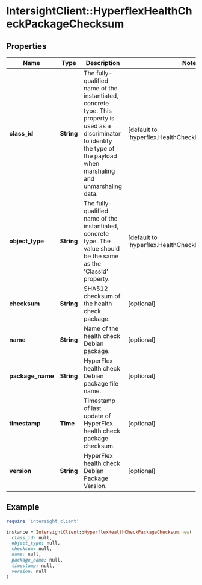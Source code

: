 # IntersightClient::HyperflexHealthCheckPackageChecksum

## Properties

| Name | Type | Description | Notes |
| ---- | ---- | ----------- | ----- |
| **class_id** | **String** | The fully-qualified name of the instantiated, concrete type. This property is used as a discriminator to identify the type of the payload when marshaling and unmarshaling data. | [default to &#39;hyperflex.HealthCheckPackageChecksum&#39;] |
| **object_type** | **String** | The fully-qualified name of the instantiated, concrete type. The value should be the same as the &#39;ClassId&#39; property. | [default to &#39;hyperflex.HealthCheckPackageChecksum&#39;] |
| **checksum** | **String** | SHA512 checksum of the health check package. | [optional] |
| **name** | **String** | Name of the health check Debian package. | [optional] |
| **package_name** | **String** | HyperFlex health check Debian package file name. | [optional] |
| **timestamp** | **Time** | Timestamp of last update of HyperFlex health check package checksum. | [optional] |
| **version** | **String** | HyperFlex health check Debian Package Version. | [optional] |

## Example

```ruby
require 'intersight_client'

instance = IntersightClient::HyperflexHealthCheckPackageChecksum.new(
  class_id: null,
  object_type: null,
  checksum: null,
  name: null,
  package_name: null,
  timestamp: null,
  version: null
)
```

